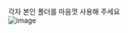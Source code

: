 각자 본인 폴더를 마음껏 사용해 주세요   
![image](https://github.com/ShinHyun-soo/2024sw/assets/69250097/2997a5ff-e25d-4d33-a30a-1ad13b7299c4)


